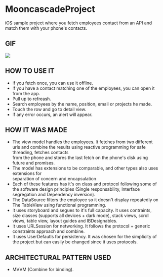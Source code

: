 # MooncascadeProject

iOS sample project where you fetch employees contact from an API and match them with your phone's contacts.

## GIF
![](https://media.giphy.com/media/rRrkSOU6Ixgqw0U721/giphy.gif)

## HOW TO USE IT
  - If you fetch once, you can use it offline.
  - If you have a contact matching one of the employees, you can open it from the app.
  - Pull up to refreash.
  - Search employees by the name, position, email or projects he made.
  - Touch the row and go to detail view.
  - If any error occurs, an alert will appear.

## HOW IT WAS MADE
  - The view model handles the employees. It fetches from two different urls and combine the results using reactive programming for safe threading, fetches contacts<br/>
    from the phone and stores the last fetch on the phone's disk using future and promises.
  - The model has extensions to be comparable, and other types also uses extensions for<br/>
    separation of concern and encapsulation
  - Each of these features has it's on class and protocol following some of the software design principles (Single responsability, Interface segregation and Dependency inversion).
  - The DataSource filters the employee so it doesn't display repeatedly on The TableView using functional programming.
  - It uses storyboard and segues to it's full capacity. It uses contraints, size classes (supports all devices + dark mode), stack views, scroll views, table view, layout guides and IBDesignables.
  - It uses URLSession for networking. It follows the protocol + generic constraints approach and combine.
  - It uses UserDefautls for persistency. It was chosen for the simplicity of the project but can easily be changed since it uses protocols.

## ARCHITECTURAL PATTERN USED
  - MVVM (Combine for binding).

